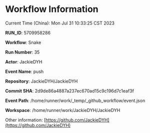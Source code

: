 # Workflow Information

Current Time (China): Mon Jul 31 10:33:25 CST 2023  

**RUN_ID**: 5709958286  

**Workflow**: Snake  

**Run Number**: 35  

**Actor**: JackieDYH  

**Event Name**: push  

**Repository**: JackieDYH/JackieDYH  

**Commit SHA**: 2d9de86a4887a237ec670ad15c9c196d7c1eaf3f  

**Event Path**: /home/runner/work/_temp/_github_workflow/event.json  

**Workspace**: /home/runner/work/JackieDYH/JackieDYH  

Other information: [https://github.com/JackieDYH](https://github.com/JackieDYH)
